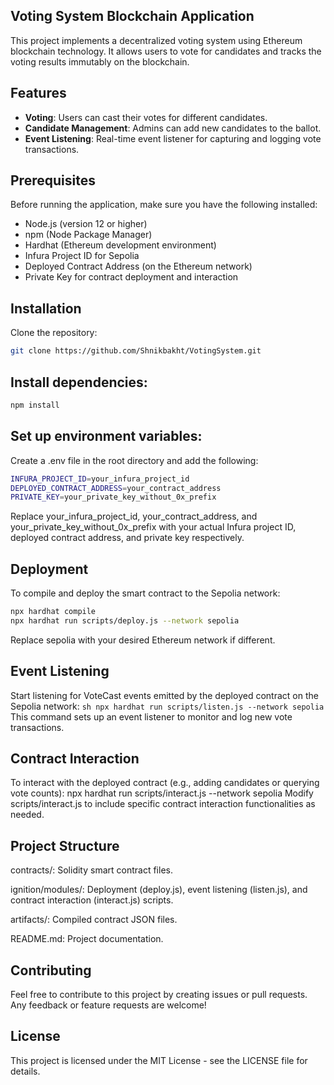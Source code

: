 ## Voting System Blockchain Application

This project implements a decentralized voting system using Ethereum blockchain technology. It allows users to vote for candidates and tracks the voting results immutably on the blockchain.

## Features

- **Voting**: Users can cast their votes for different candidates.
- **Candidate Management**: Admins can add new candidates to the ballot.
- **Event Listening**: Real-time event listener for capturing and logging vote transactions.

## Prerequisites

Before running the application, make sure you have the following installed:

- Node.js (version 12 or higher)
- npm (Node Package Manager)
- Hardhat (Ethereum development environment)
- Infura Project ID for Sepolia
- Deployed Contract Address (on the Ethereum network)
- Private Key for contract deployment and interaction

## Installation

Clone the repository:

```sh
git clone https://github.com/Shnikbakht/VotingSystem.git
```

## Install dependencies:

```sh
npm install
```

## Set up environment variables:

Create a .env file in the root directory and add the following:

```sh
INFURA_PROJECT_ID=your_infura_project_id
DEPLOYED_CONTRACT_ADDRESS=your_contract_address
PRIVATE_KEY=your_private_key_without_0x_prefix
```

Replace your_infura_project_id, your_contract_address, and your_private_key_without_0x_prefix with your actual Infura project ID, deployed contract address, and private key respectively.

## Deployment

To compile and deploy the smart contract to the Sepolia network:

```sh
npx hardhat compile
npx hardhat run scripts/deploy.js --network sepolia
```

Replace sepolia with your desired Ethereum network if different.

## Event Listening

Start listening for VoteCast events emitted by the deployed contract on the Sepolia network:
`sh npx hardhat run scripts/listen.js --network sepolia`
This command sets up an event listener to monitor and log new vote transactions.

## Contract Interaction

To interact with the deployed contract (e.g., adding candidates or querying vote counts):
npx hardhat run scripts/interact.js --network sepolia
Modify scripts/interact.js to include specific contract interaction functionalities as needed.

## Project Structure

contracts/: Solidity smart contract files.

ignition/modules/: Deployment (deploy.js), event listening (listen.js), and contract interaction (interact.js) scripts.

artifacts/: Compiled contract JSON files.

README.md: Project documentation.

## Contributing

Feel free to contribute to this project by creating issues or pull requests. Any feedback or feature requests are welcome!

## License

This project is licensed under the MIT License - see the LICENSE file for details.
